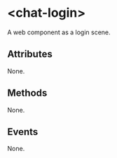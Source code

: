 # &lt;chat-login&gt;

A web component as a login scene. 

## Attributes

None.

## Methods

None. 

## Events

None. 